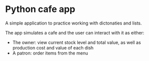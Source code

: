 # Python cafe app

A simple application to practice working with dictonaties and lists.

The app simulates a cafe and the user can interact with it as either:
- The owner: view current stock level and total value, as well as production cost and value of each dish 
- A patron: order items from the menu 